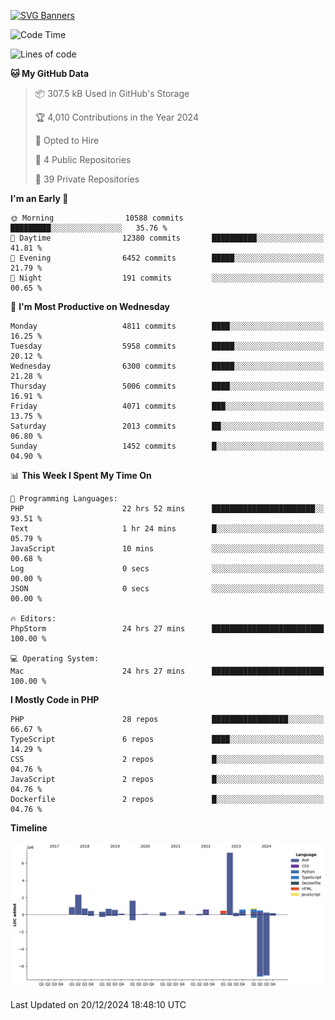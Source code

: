 [![SVG Banners](https://svg-banners.vercel.app/api?type=glitch&text1=Gere_Lajos%F0%9F%92%BB&width=800&height=400)](https://github.com/Akshay090/svg-banners)

<!--START_SECTION:waka-->
![Code Time](http://img.shields.io/badge/Code%20Time-2%2C030%20hrs%2031%20mins-blue)

![Lines of code](https://img.shields.io/badge/From%20Hello%20World%20I%27ve%20Written-19.1%20million%20lines%20of%20code-blue)

**🐱 My GitHub Data** 

> 📦 307.5 kB Used in GitHub's Storage 
 > 
> 🏆 4,010 Contributions in the Year 2024
 > 
> 💼 Opted to Hire
 > 
> 📜 4 Public Repositories 
 > 
> 🔑 39 Private Repositories 
 > 
**I'm an Early 🐤** 

```text
🌞 Morning                10588 commits       █████████░░░░░░░░░░░░░░░░   35.76 % 
🌆 Daytime                12380 commits       ██████████░░░░░░░░░░░░░░░   41.81 % 
🌃 Evening                6452 commits        █████░░░░░░░░░░░░░░░░░░░░   21.79 % 
🌙 Night                  191 commits         ░░░░░░░░░░░░░░░░░░░░░░░░░   00.65 % 
```
📅 **I'm Most Productive on Wednesday** 

```text
Monday                   4811 commits        ████░░░░░░░░░░░░░░░░░░░░░   16.25 % 
Tuesday                  5958 commits        █████░░░░░░░░░░░░░░░░░░░░   20.12 % 
Wednesday                6300 commits        █████░░░░░░░░░░░░░░░░░░░░   21.28 % 
Thursday                 5006 commits        ████░░░░░░░░░░░░░░░░░░░░░   16.91 % 
Friday                   4071 commits        ███░░░░░░░░░░░░░░░░░░░░░░   13.75 % 
Saturday                 2013 commits        ██░░░░░░░░░░░░░░░░░░░░░░░   06.80 % 
Sunday                   1452 commits        █░░░░░░░░░░░░░░░░░░░░░░░░   04.90 % 
```


📊 **This Week I Spent My Time On** 

```text
💬 Programming Languages: 
PHP                      22 hrs 52 mins      ███████████████████████░░   93.51 % 
Text                     1 hr 24 mins        █░░░░░░░░░░░░░░░░░░░░░░░░   05.79 % 
JavaScript               10 mins             ░░░░░░░░░░░░░░░░░░░░░░░░░   00.68 % 
Log                      0 secs              ░░░░░░░░░░░░░░░░░░░░░░░░░   00.00 % 
JSON                     0 secs              ░░░░░░░░░░░░░░░░░░░░░░░░░   00.00 % 

🔥 Editors: 
PhpStorm                 24 hrs 27 mins      █████████████████████████   100.00 % 

💻 Operating System: 
Mac                      24 hrs 27 mins      █████████████████████████   100.00 % 
```

**I Mostly Code in PHP** 

```text
PHP                      28 repos            █████████████████░░░░░░░░   66.67 % 
TypeScript               6 repos             ████░░░░░░░░░░░░░░░░░░░░░   14.29 % 
CSS                      2 repos             █░░░░░░░░░░░░░░░░░░░░░░░░   04.76 % 
JavaScript               2 repos             █░░░░░░░░░░░░░░░░░░░░░░░░   04.76 % 
Dockerfile               2 repos             █░░░░░░░░░░░░░░░░░░░░░░░░   04.76 % 
```



**Timeline**

![Lines of Code chart](https://raw.githubusercontent.com/gere-lajos/gere-lajos/main/assets/bar_graph.png)


 Last Updated on 20/12/2024 18:48:10 UTC
<!--END_SECTION:waka-->
